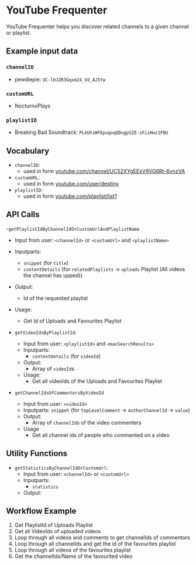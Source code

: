# YouTube Frequenter

YouTube Frequenter helps you discover related channels to a given channel or playlist.

## Example input data

### `channelID`

- pewdiepie: `UC-lHJZR3Gqxm24_Vd_AJ5Yw`

### `customURL`

- NocturnoPlays

### `playlistID`

- Breaking Bad Soundtrack: `PLkUhiWFEpuqoqQDugpSZE-sFiiHwz1FBU`

## Vocabulary

- `channelID`:
  - used in form [youtube.com/channel/UC52XYgEExV9VG6Rt-6vnzVA](https://www.youtube.com/channel/UC52XYgEExV9VG6Rt-6vnzVA)
- `customURL`:
  - used in form [youtube.com/user/destiny](https://www.youtube.com/user/destiny)
- `playlistID`:
  - used in form [youtube.com/playlist/list?](https://www.youtube.com/playlist?list=PLkUhiWFEpuqoqQDugpSZE-sFiiHwz1FBU)

## API Calls

-`getPlaylistIdByChannelIdOrCustomUrlAndPlaylistName`
  - Input from user: `<channelId>` or `<customUrl>` and `<playlistName>`
  - Inputparts:
    - `snippet` (for `title`)
    - `contentDetails` (for `relatedPlaylists` -> `uploads` Playlist (All videos the channel has upped))
  - Output:
    - Id of the requested playlist
  - Usage:
    - Get Id of Uploads and Favourites Playlist

- `getVideoIdsByPlaylistId`:
  - Input from user: `<playlistId>` and `<maxSearchResults>`
  - Inputparts:
    - `contentDetails` (for `videoId`)
  - Output:
    - Array of `videoId`s
  - Usage:
    - Get all videoIds of the Uploads and Favourites Playlist

- `getChannelIdsOfCommentersByVideoId`
  - Input from user: `<videoId>`
  - Inputparts: `snippet` (for `topLevelComment` -> `authorChannelId` -> `value`)
  - Output:
    - Array of `channelId`s of the video commenters
  - Usage
    - Get all channel ids of people who commented on a video

## Utility Functions

- `getStatisticsByChannelIdOrCustomUrl`:
  - Input from user: `<channelId>` or `<customUrl>`
  - Inputparts:
    - `statistics`
  - Output:

## Workflow Example

1. Get PlaylistId of Uploads Playlist
2. Get all VideoIds of uploaded videos
3. Loop through all videos and comments to get channelIds of commentors
4. Loop through all channelIds and get the id of the favourites playlist
5. Loop through all videos of the favourites playlist
6. Get the channelIds/Name of the favourited video
